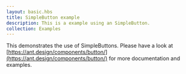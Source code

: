 ```yaml
---
layout: basic.hbs
title: SimpleButton example
description: This is a example using an SimpleButton.
collection: Examples
---
```


This demonstrates the use of SimpleButtons. Please have a look at [https://ant.design/components/button/](https://ant.design/components/button/)
for more documentation and examples.
